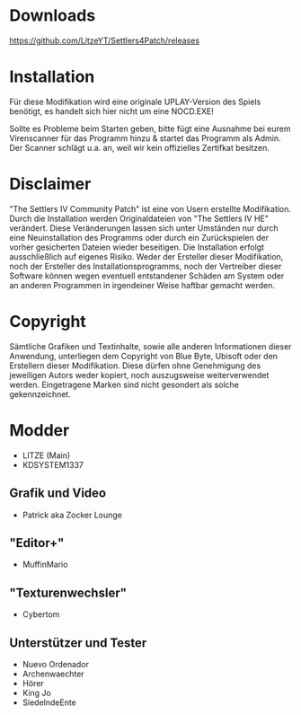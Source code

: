 # Downloads
https://github.com/LitzeYT/Settlers4Patch/releases

# Installation
Für diese Modifikation wird eine originale UPLAY-Version des Spiels benötigt, es handelt sich hier nicht um eine NOCD.EXE!

Sollte es Probleme beim Starten geben, bitte fügt eine Ausnahme bei eurem Virenscanner für das Programm hinzu & startet das Programm als Admin. Der Scanner schlägt u.a. an, weil wir kein offizielles Zertifkat besitzen.


# Disclaimer
"The Settlers IV Community Patch" ist eine von Usern erstellte Modifikation. Durch die Installation werden Originaldateien von "The Settlers IV HE" verändert. Diese Veränderungen lassen sich unter Umständen nur durch eine Neuinstallation des Programms oder durch ein Zurückspielen der vorher gesicherten Dateien wieder beseitigen. Die Installation erfolgt ausschließlich auf eigenes Risiko. Weder der Ersteller dieser Modifikation, noch der Ersteller des Installationsprogramms, noch der Vertreiber dieser Software können wegen eventuell entstandener Schäden am System oder an anderen Programmen in irgendeiner Weise haftbar gemacht werden.

# Copyright
Sämtliche Grafiken und Textinhalte, sowie alle anderen Informationen dieser Anwendung, unterliegen dem Copyright von Blue Byte, Ubisoft oder den Erstellern dieser Modifikation. Diese dürfen ohne Genehmigung des jeweiligen Autors weder kopiert, noch auszugsweise weiterverwendet werden. Eingetragene Marken sind nicht gesondert als solche gekennzeichnet.


# Modder
- LITZE (Main)
- KDSYSTEM1337

## Grafik und Video 
- Patrick aka Zocker Lounge

##  "Editor+"
- MuffinMario 

## "Texturenwechsler"
- Cybertom 

## Unterstützer und Tester
- Nuevo Ordenador
- Archenwaechter
- Hörer 
- King Jo
- SiedelndeEnte
